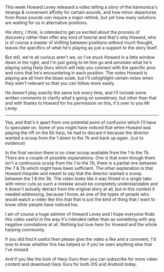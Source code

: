 This week Howard Levey released a video telling a story of the harmonica's strange & convenient affinity for certain sounds, and how minor departures from those sounds
*can* require a major rethink, but yet how many solutions are waiting for us in alternative positions.

His story, I think, is intended to get us excited about the process of discovery rather than offer any kind of tutorial and that's why Howard, who is
of course a master of shifting between positions without much thought, leaves the specifics of what he's playing as just a support to the story itself.

But still, we're all curious aren't we, so I've stuck Howard in a little window down in the right, and I'm just going to let him go and annotate what
he's playing using Harp Guru which will help you connect with the specific pros and cons that he's encountering in each position. The notes Howard is
playing are all from the blues scale, but I'll unhighlight certain notes when they aren't relevant so that you can follow more easily.

He doesn't play *exactly* the same lick every time, and I'll include some written comments to clarify what's going on sometimes, but other than that
and with thanks to Howard for his permission on this, it's over to you Mr Levey.

---

Yea, and that's it apart from one potential point of confusion which I'll have to speculate on. Some of you might have noticed that when Howard was
playing the riff on the Eb harp, he had to discard it because the director wanted a scoop from the 1 down to the 7b and back up again. (cut to evidence)

In the final version there is no clear scoop available from the 1 to the 7b. There are a couple of possible explanations. One is that even though there isn't
a continuous scoop from the 1 to the 7b, there is a partial one between the 7 & 7b which might have been sufficient. The other explanation is that Howard mispoke
and meant to say that the director wanted a scoop between the 1 & the 3b. The video looks like it was filmed in a single take with minor cuts so such a mistake would
be completely understandable and it doesn't actually detract from the original story at all, but in this context it needed addressing, because I know, as one
of the types of people who would watch a video like this that that is just the kind of thing that I want to know other people have noticed too.

I am of course a huge admirer of Howard Levey and I hope everyone finds this video useful in the way it's intended rather than as something with any negative
conotations at all. Nothing but love here for Howard and the whole harping community.

If you did find it useful then please give the video a like and a comment, I'd love to know whether this has helped or if you've seen anything else that I've missed.

And if you like the look of Harp Guru then you can subscribe for more video content and download Harp Guru for both iOS and Android today.

